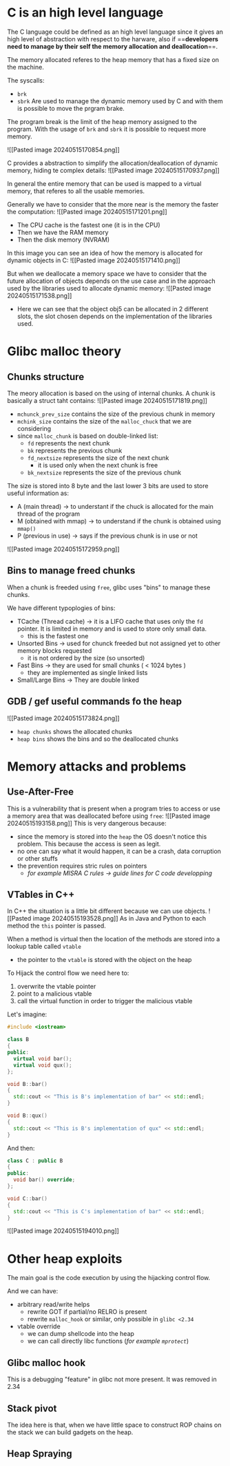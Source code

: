 

# C is an high level language
The C language could be defined as an high level language since it gives an high level of abstraction with respect to the harware, also if ==**developers need to manage by their self the memory allocation and deallocation**==.

The memory allocated referes to the heap memory that has a fixed size on the machine.

The syscalls:
- `brk`
- `sbrk`
Are used to manage the dynamic memory used by C and with them is possible to move the prgram brake.

The program break is the limit of the heap memory assigned to the program. With the usage of `brk` and `sbrk` it is possible to request more memory.

![[Pasted image 20240515170854.png]]

C provides a abstraction to simplify the allocation/deallocation of dynamic memory, hiding te complex details:
![[Pasted image 20240515170937.png]]




In general the entire memory that can be used is mapped to a virtual memory, that referes to all the usable memories.

Generally we have to consider that the more near is the memory the faster the computation:
![[Pasted image 20240515171201.png]]
- The CPU cache is the fastest one (it is in the CPU)
- Then we have the RAM memory
- Then the disk memory (NVRAM)



In this image you can see an idea of how the memory is allocated for dynamic objects in C:
![[Pasted image 20240515171410.png]]


But when we deallocate a memory space we have to consider that  the future allocation of objects depends on the use case and in the approach used by the libraries used to allocate dynamic memory:
![[Pasted image 20240515171538.png]]
- Here we can see that the object obj5 can be allocated in 2 different slots, the slot chosen depends on the implementation of the libraries used.


# Glibc malloc theory 

## Chunks structure
The meory allocation is based on the using of internal chunks. 
A chunk is basically a struct taht contains:
![[Pasted image 20240515171819.png]]
- `mchunck_prev_size` contains the size of the previous chunk in memory
- `mchink_size` contains the size of the `malloc_chuck` that we are considering
- since `malloc_chunk` is based on double-linked list:
	- `fd` represents the next chunk
	- `bk` represents the previous chunk
	- `fd_nextsize` represents the size of the next chunk
		- it is used only when the next chunk is free
	- `bk_nextsize` represents the size of the previous chunk




The size is stored into 8 byte and the last lower 3 bits are used to store useful information as:
- A (main thread) -> to understant if the chuck is allocated for the main thread of the program
- M  (obtained with mmap) -> to understand if the chunk is obtained using `mmap()` 
- P (previous in use) -> says if the previous chunk is in use or not

![[Pasted image 20240515172959.png]]


## Bins to manage freed chunks

When a chunk is freeded using `free`, glibc uses "bins" to manage these chunks.

We have different typoplogies of bins:
- TCache (Thread cache) -> it is a LIFO cache that uses only the `fd` pointer. It is limited in memory and is used to store only small data.
	- this is the fastest one
- Unsorted Bins -> used for chunck freeded but not assigned yet to other memory blocks requested
	- it is not ordered by the size (so unsorted)
- Fast Bins -> they are used for small chunks ( < 1024 bytes )
	- they are implemented as single linked lists 
- Small/Large Bins -> They are double linked 




## GDB / gef useful commands fo the heap

![[Pasted image 20240515173824.png]]
- `heap chunks`  shows the allocated chunks
- `heap bins` shows the bins and so the deallocated chunks


# Memory attacks and problems

## Use-After-Free
This is a vulnerability that is present when a program tries to access or use a memory area that was deallocated before using `free`:
![[Pasted image 20240515193158.png]]
This is very dangerous because:
- since the memory is stored into the `heap` the OS doesn't notice this problem. This because the access is seen as legit.
- no one can say what it would happen, it can be a crash, data corruption or other stuffs
- the prevention requires stric rules on pointers 
	- *for example MISRA C rules -> guide lines for C code developping*

## VTables in C++
In C++ the situation is a little bit different because we can use objects.
![[Pasted image 20240515193528.png]]
As in Java and Python to each method the `this` pointer is passed.

When a method is virtual then the location of the methods are stored into a lookup table called `vtable`
- the pointer to the `vtable` is stored with the object on the heap

To Hijack the control flow we need here to:
1. overwrite the vtable pointer 
2. point to a malicious vtable
3. call the virtual function in order to trigger the malicious vtable



Let's imagine:
```C++
#include <iostream>

class B
{
public:
  virtual void bar();
  virtual void qux();
};

void B::bar()
{
  std::cout << "This is B's implementation of bar" << std::endl;
}

void B::qux()
{
  std::cout << "This is B's implementation of qux" << std::endl;
}


```

And then:
```C++
class C : public B
{
public:
  void bar() override;
};

void C::bar()
{
  std::cout << "This is C's implementation of bar" << std::endl;
}

```

![[Pasted image 20240515194010.png]]



# Other heap exploits

The main goal is the code execution by using the hijacking control flow.

And we can have:
- arbitrary read/write helps
	- rewrite GOT if partial/no RELRO is present
	- rewrite `malloc_hook` or similar, only possible in `glibc <2.34`
- vtable override
	- we can dump shellcode into the heap
	- we can call directly libc functions (*for example `mprotect`*)


## Glibc malloc hook
This is a debugging "feature" in glibc not more present.
It was removed in 2.34 

## Stack pivot
The idea here is that, when we have little space to construct ROP chains on the stack we can build gadgets on the heap.


## Heap Spraying
